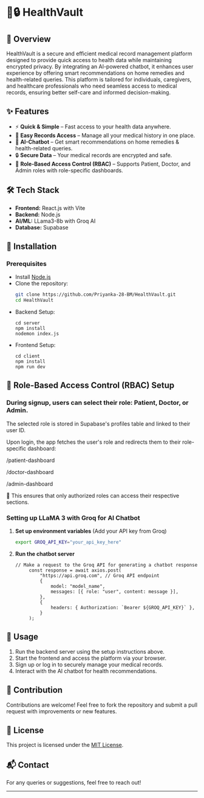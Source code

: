 # 📂🔒 HealthVault  

## 📌 Overview  
HealthVault is a secure and efficient medical record management platform designed to provide quick access to health data while maintaining encrypted privacy. 
By integrating an AI-powered chatbot, it enhances user experience by offering smart recommendations on home remedies and health-related queries. 
This platform is tailored for individuals, caregivers, and healthcare professionals who need seamless access to medical records, ensuring better self-care and informed decision-making. 

## ✨ Features  
- ⚡ **Quick & Simple** – Fast access to your health data anywhere.  
- 📂 **Easy Records Access** – Manage all your medical history in one place.  
- 🤖 **AI-Chatbot** – Get smart recommendations on home remedies & health-related queries.  
- 🔒 **Secure Data** – Your medical records are encrypted and safe.
- 👤 **Role-Based Access Control (RBAC)** – Supports Patient, Doctor, and Admin roles with role-specific dashboards.
  

## 🛠️ Tech Stack  
- **Frontend:** React.js with Vite
- **Backend:** Node.js   
- **AI/ML:** LLama3-8b with Groq AI 
- **Database:** Supabase 

## 🚀 Installation  
### Prerequisites  
- Install [Node.js](https://nodejs.org/) 
- Clone the repository:  
  ```bash
  git clone https://github.com/Priyanka-28-BM/HealthVault.git
  cd HealthVault
  ```
- Backend Setup:
  ```
  cd server
  npm install
  nodemon index.js
  ```
- Frontend Setup:
  ```
  cd client
  npm install
  npm run dev
  ```

## 🧠 Role-Based Access Control (RBAC) Setup
### During signup, users can select their role: Patient, Doctor, or Admin.

  The selected role is stored in Supabase's profiles table and linked to their user ID.

  Upon login, the app fetches the user's role and redirects them to their role-specific dashboard:

  /patient-dashboard

  /doctor-dashboard

  /admin-dashboard

🎯 This ensures that only authorized roles can access their respective sections.

### Setting up LLaMA 3 with Groq for AI Chatbot

1. **Set up environment variables** (Add your API key from Groq)
   ```bash
   export GROQ_API_KEY="your_api_key_here"
   ```
2. **Run the chatbot server**
   ```
   // Make a request to the Groq API for generating a chatbot response
        const response = await axios.post(
            "https://api.groq.com", // Groq API endpoint
            {
                model: "model_name",
                messages: [{ role: "user", content: message }],
            },
            {
                headers: { Authorization: `Bearer ${GROQ_API_KEY}` },
            }
        );
   ```
  
## 🚀 Usage
1. Run the backend server using the setup instructions above.
2. Start the frontend and access the platform via your browser.
3. Sign up or log in to securely manage your medical records.
4. Interact with the AI chatbot for health recommendations.

## 🤝 Contribution
Contributions are welcome! Feel free to fork the repository and submit a pull request with improvements or new features.

## 📜 License
This project is licensed under the [MIT License](LICENSE).

## 📬 Contact
For any queries or suggestions, feel free to reach out!

---
